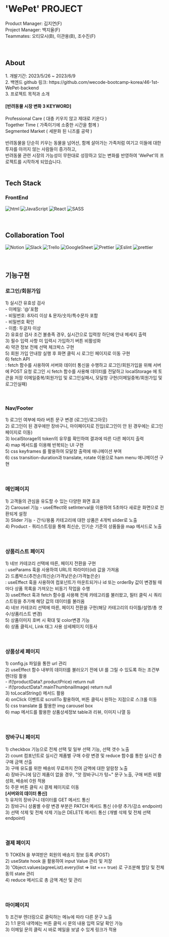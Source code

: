 <h1>'WePet' PROJECT</h1>
Product Manager: 김지연(F) <br />
Project Manager: 백지율(F) <br />
Teammates: 오티모시(B), 이관용(B), 조수진(F) <br />
<br />
<br />
<h2>About</h2>
1.  개발기간: 2023/5/26 ~ 2023/6/9<br />
2.  백엔드 github 링크: https://github.com/wecode-bootcamp-korea/46-1st-WePet-backend<br />
3.  프로젝트 목적과 소개<br />
<h4>[반려동물 시장 변화 3 KEYWORD]</h4>
<span>Professional Care ( 대충 키우지 않고 제대로 키운다 )</span><br />
<span>Together Time ( 가족이기에 소중한 시간을 함께 )</span><br />
<span>Segmented Market ( 세분화 된 니즈를 공략 )</span><br />
<br />
반려동물을 단순히 키우는 동물을 넘어선, 함께 살아가는 가족처럼 여기고 이들에 대한 투자를 아끼지 않는 사람들이 증가하고, <br />
반려동물 관련 시장의 가능성이 무한대로 성장하고 있는 변화를 반영하여 'WePet'의 프로젝트를 시작하게 되었습니다.


<br />
<br />
<h2>Tech Stack</h2>

<h3>FrontEnd</h3>
<div>
<img src="https://img.shields.io/badge/HTML-239120?style=for-the-badge&logo=html5&logoColor=white" alt="html">
<img src="https://img.shields.io/badge/JavaScript-F7DF1E?style=for-the-badge&logo=javascript&logoColor=black" alt="JavaScript">
<img src="https://img.shields.io/badge/React-20232A?style=for-the-badge&logo=react&logoColor=61DAFB" alt="React">
<img src="https://img.shields.io/badge/Sass-CC6699?style=for-the-badge&logo=sass&logoColor=white" alt="SASS">
</div>
<br />
<br />
<h2>Collaboration Tool</h2>
<div>
<img src="https://img.shields.io/badge/Notion-000000?style=for-the-badge&logo=notion&logoColor=white" alt="Notion">
<img src="https://img.shields.io/badge/Slack-4A154B?style=for-the-badge&logo=slack&logoColor=white" alt="Slack">
<img src="https://img.shields.io/badge/Trello-0052CC?style=for-the-badge&logo=trello&logoColor=white" alt="Trello">
<img src="https://img.shields.io/badge/Google%20Sheets-34A853?style=for-the-badge&logo=google-sheets&logoColor=white" alt="GoogleSheet">
<img src="https://img.shields.io/badge/prettier-1A2C34?style=for-the-badge&logo=prettier&logoColor=F7BA3E" alt="Prettier">
<img src="https://img.shields.io/badge/eslint-3A33D1?style=for-the-badge&logo=eslint&logoColor=white" alt="Eslint">
<img src="https://img.shields.io/badge/prettier-1A2C34?style=for-the-badge&logo=prettier&logoColor=F7BA3E" alt="prettier">
</div>
<br />
<br />
<h2>기능구현</h2>

<h3>로그인/회원가입</h3>
<span>1) 실시간 유효성 검사</span> <br />
- 이메일: '@'포함<br />
- 비밀번호: 8자리 이상 & 문자/숫자/특수문자 포함 <br />
- 비밀번호 확인 <br /> 
- 이름: 두글자 이상 <br /> 
<span>2) 유효성 검사 조건 불충족 경우, 실시간으로 입력창 하단에 안내 메세지 출력</span> <br />
<span>3) 필수 입력 사항 미 입력시 가입하기 버튼 비활성화</span> <br />
<span>4) 약관 정보 전체 선택 체크박스 구현</span> <br />
<span>5) 회원 가입 안내창 실행 후 화면 클릭 시 로그인 페이지로 이동 구현</span> <br />
<span>6) fetch API </span> <br />
  : fetch 함수를 사용하여 서버와 데이터 통신을 수행하고 로그인/회원가입을 위해 서버에 POST 요청
   로그인 시 fetch 함수를 사용해 데이터를 전달하고 localStorage 에 토큰을 저장
   이메일중복/회원가입 및 로그인실패시, 모달창 구현(이메일중복/회원가입 및 로그인실패)<br />
<br />
<br />
<h3>Nav/Footer</h3>
<span>1) 로그인 여부에 따라 버튼 문구 변경 (로그인/로그아웃)</span> <br />
<span>2) 로그인이 된 경우에만 장바구니, 마이페이지로 진입(로그인이 안 된 경우에는 로그인 페이지로 이동)</span> <br />
<span>3) localStorage의 token의 유무를 확인하여 결과에 따른 다른 페이지 출력</span> <br />
<span>4) map 메서드를 이용해 반복되는 UI 구현</span> <br />
<span>5) css keyframes 를 활용하여 모달창 출력에 애니메이션 부여</span> <br />
<span>6) css transition-duration과 translate, rotate 이용으로 ham menu 애니메이션 구현</span> <br />
<br />
<br />
<h3>메인페이지</h3>
<span>1) 고객들의 관심을 유도할 수 있는 다양한 화면 효과</span> <br />
<span>2) Carousel 기능 - useEffect와 setInterval을 이용하여 5초마다 새로운 화면으로 전환되게 설정</span> <br />
<span>3) Slider 기능 - 간식/용품 카테고리에 대한 상품은 4개씩 slider로 노출</span> <br />
<span>4) Product - 쿼리스트링을 통해 최신순, 인기순 기준의 상품들을 map 메서드로 노출</span> <br />
<br />
<br />

<h3>상품리스트 페이지</h3>
<span>1) 네브 카테코리 선택에 따른, 페이지 전환을 구현</span> <br />
: useParams 훅을 사용하여 URL의 파라미터(id) 값을 가져옴 <br />
<span>2) 드롭박스(추천순/최신순/가격낮은순/가격높은순)</span> <br />
: useEffect 훅을 사용하여 컴포넌트가 마운트되거나 id 또는 orderBy 값이 변경될 때마다 상품 목록을 가져오는 비동기 작업을 수행<br />
<span>3) useEffect 훅과 fetch 함수를 사용해 전체 카테고리를 불러왔고, 필터 클릭 시 쿼리 스트링을 추가해 해당 값의 데이터를 불러옴</span> <br />
<span>4) 네브 카테코리 선택에 따른, 페이지 전환을 구현(해당 카테고리의 타이틀/설명/총 갯수/상품리스트 변경)</span> <br />
<span>5) 상품이미지 호버 시 확대 및 color변경 기능</span> <br />
<span>6) 상품 클릭시, Link 태그 사용 상세페이지 이동사</span> <br />
<br />
<br />
<h3>상품상세 페이지</h3>
<span>1) config.js 파일을 통한 url 관리</span> <br />
<span>2) useEffect 함수 내부의 데이터를 불러오기 전에 UI 를 그릴 수 있도록 하는 조건부 렌더링 활용</span> <br />
   - if(!productData?.productPrice) return null<br />
   - if(!productData?.mainThumbnailImage) return null<br />
<span>3) toLocalString() 메서드 활용</span> <br />
<span>4) onClick 이벤트로 scrollTo 활용하여, 버튼 클릭시 원하는 지점으로 스크롤 이동</span> <br />
<span>5) css translate 를 활용한 img carousel box</span> <br />
<span>6) map 메서드를 활용한 상품상세정보 table과 리뷰, 이미지 나열 등</span> <br />
<br />
<br />
<h3>장바구니 페이지</h3>
<span>1) checkbox 기능으로 전체 선택 및 일부 선택 기능, 선택 갯수 노출</span> <br />
<span>2) count 컴포넌트로 실시간 제품별 구매 수량 변경 및 reduce 함수를 통한 실시간 총 구매 금액 산출</span> <br />
<span>3) 구매 유도를 위한 배송비 무료까지 잔여 금액에 대한 알람창 노출</span> <br />
<span>4) 장바구니에 담긴 제품이 없을 경우, "앗 장바구니가 텅~" 문구 노출, 구매 버튼 비활성화, 배송비 0원 적용</span> <br />
<span>5) 주문 버튼 클릭 시 결제 페이지로 이동</span> <br />
<b>[서버와의 데이터 통신]</b> <br />
<span>1) 유저의 장바구니 데이터를 GET 메서드 통신</span> <br />
<span>2) 장바구니 상품별 수량 변경 부분은 PATCH 메서드 통신 (수량 추가/감소 endpoint)</span> <br />
<span>3) 선택 삭제 및 전체 삭제 기능은 DELETE 메서드 통신 (개별 삭제 및 전체 선택 endpoint)</span> <br />
<br />
<br />
<h3>결제 페이지</h3>
<span>1) TOKEN 을 부여받은 회원의 배송지 정보 등록 (POST)</span> <br />
<span>2) useState hook 을 활용하여 input Value 관리 및 저장</span> <br />
<span>3) 'Object.values(agreeList).every(list => list === true) 로 구조분해 할당 및 전체 동의 state 관리</span> <br />
<span>4) reduce 메서드로 총 금액 계산 및 관리</span> <br />
<br />
<br />
<h3>마이페이지</h3>
<span>1) 조건부 렌더링으로 클릭하는 메뉴에 따라 다른 문구 노출</span> <br />
<span>2) 1:1 문의 내역에는 버튼 클릭 시 문의 내용 입력 모달 확인 가능</span> <br />
<span>3) 이메일 문의 클릭 시 바로 메일을 보낼 수 있게 링크가 적용</span> <br />
<br />
<br />



